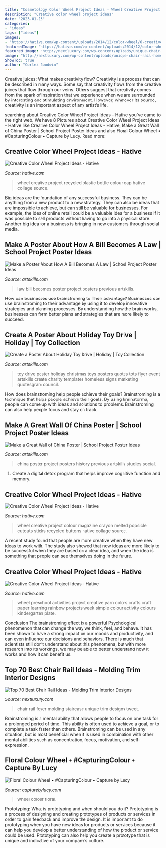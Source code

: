 ```yaml
---
title: "Cosmetology Color Wheel Project Ideas - Wheel Creative Project Recycled Plastic Bottle Colour Cap Hative Collage Source"
description: "Creative color wheel project ideas"
date: "2023-01-13"
categories:
- "ideas"
tags: ["ideas"]
images:
- "https://hative.com/wp-content/uploads/2014/12/color-wheel/6-creative-color-wheel-project-ideas.jpg"
featuredImage: "https://hative.com/wp-content/uploads/2014/12/color-wheel/6-creative-color-wheel-project-ideas.jpg"
featured_image: "http://nextluxury.com/wp-content/uploads/unique-chair-rail-home-ideas-foyer-staircase.jpg"
image: "http://nextluxury.com/wp-content/uploads/unique-chair-rail-home-ideas-foyer-staircase.jpg"
ShowToc: true
author: "Cortez Goodwin"
---
```



Creative juices: What makes creativity flow?
Creativity is a process that can be described in many ways. Some say that creativity flows from the creative juices that flow through our veins. Others suggest that creativity comes from the spark of inspiration that we experience when we are surrounded by interesting and stimulating environment. However, whatever its source, creativity is an important aspect of any artist’s life.

	

		
searching about Creative Color Wheel Project Ideas - Hative you've came to the right web. We have 8 Pictures about Creative Color Wheel Project Ideas - Hative like Creative Color Wheel Project Ideas - Hative, Make a Great Wall of China Poster | School Project Poster Ideas and also Floral Colour Wheel • #CapturingColour • Capture by Lucy. Read more:
		
    
## Creative Color Wheel Project Ideas - Hative

<img loading=lazy src="http://hative.com/wp-content/uploads/2014/12/color-wheel/9-creative-color-wheel-project-ideas.jpg" onerror="this.onerror=null;this.src='https://tse1.mm.bing.net/th?id=OIP.8o4m4iSMjLPJ4i4-4-_nrgHaHa&amp;pid=15.1';" alt="Creative Color Wheel Project Ideas - Hative">

_Source: hative.com_

>wheel creative project recycled plastic bottle colour cap hative collage source. 

	

Big ideas are the foundation of any successful business. They can be anything from a new product to a new strategy. They can also be ideas that are impossible to achieve, but can still be valuable for businesses. For example, the idea of online retail could be a valuable idea for a business if it was possible to sell products without having to go into a physical store. Another big idea for a business is bringing in new customers through social media.

    
## Make A Poster About How A Bill Becomes A Law | School Project Poster Ideas

<img loading=lazy src="https://artskills.com/UploadedPosterImages/Posters/Zoom/110575.jpg" onerror="this.onerror=null;this.src='https://tse2.mm.bing.net/th?id=OIP.G8jTWbMVwM7xB3pXUfKt3wHaJY&amp;pid=15.1';" alt="Make a Poster About How A Bill Becomes A Law | School Project Poster Ideas">

_Source: artskills.com_

>law bill becomes poster project posters previous artskills. 

	

How can businesses use brainstroming to Their advantage?
Businesses can use brainstroming to their advantage by using it to develop innovative strategies and planning processes. By understanding how the brain works, businesses can form better plans and strategies that are more likely to succeed.

    
## Create A Poster About Holiday Toy Drive | Holiday | Toy Collection

<img loading=lazy src="http://www.artskills.com/UploadedPosterImages/Posters/Zoom/HolidayToyDrive800x600.jpg" onerror="this.onerror=null;this.src='https://tse2.mm.bing.net/th?id=OIP.9GkOGn1yB3i6-OKbY-jrAQHaJ4&amp;pid=15.1';" alt="Create a Poster About Holiday Toy Drive | Holiday | Toy Collection">

_Source: artskills.com_

>toy drive poster holiday christmas toys posters quotes tots flyer event artskills create charity templates homeless signs marketing quotesgram council. 

	

How does brainstroming help people achieve their goals?
Brainstroming is a technique that helps people achieve their goals. By using brainstorms, people can come up with ideas and solutions to problems. Brainstroming can also help people focus and stay on track.

    
## Make A Great Wall Of China Poster | School Project Poster Ideas

<img loading=lazy src="http://www.artskills.com/UploadedPosterImages/Posters/Zoom/109606.jpg" onerror="this.onerror=null;this.src='https://tse4.mm.bing.net/th?id=OIP.TVKG_ZDxku9NHc36J6lhawHaF0&amp;pid=15.1';" alt="Make a Great Wall of China Poster | School Project Poster Ideas">

_Source: artskills.com_

>china poster project posters history previous artskills studies social. 

	

1. Create a digital detox program that helps improve cognitive function and memory.

    
## Creative Color Wheel Project Ideas - Hative

<img loading=lazy src="https://hative.com/wp-content/uploads/2014/12/color-wheel/8-creative-color-wheel-project-ideas.jpg" onerror="this.onerror=null;this.src='https://tse2.mm.bing.net/th?id=OIP.pIj2GNKYMWZyDzG5psZSYQHaIh&amp;pid=15.1';" alt="Creative Color Wheel Project Ideas - Hative">

_Source: hative.com_

>wheel creative project colour magazine crayon melted popsicle cutouts sticks recycled buttons hative collage source. 

	

A recent study found that people are more creative when they have new ideas to work with. The study also showed that new ideas are more likely to be successful when they are based on a clear idea, and when the idea is something that people can see themselves doing in the future.

    
## Creative Color Wheel Project Ideas - Hative

<img loading=lazy src="https://hative.com/wp-content/uploads/2014/12/color-wheel/6-creative-color-wheel-project-ideas.jpg" onerror="this.onerror=null;this.src='https://tse4.mm.bing.net/th?id=OIP.ZMOiUz8sykOb56j6oUzzYwHaKx&amp;pid=15.1';" alt="Creative Color Wheel Project Ideas - Hative">

_Source: hative.com_

>wheel preschool activities project creative yarn colors crafts craft paper learning rainbow projects week simple colour activity colours kindergarten plate. 

	

Conclusion
The brainstroming effect is a powerful Psychological phenomenon that can change the way we think, feel, and behave. It has been shown to have a strong impact on our moods and productivity, and can even influence our decisions and behaviors. There is much that scientists still don’t understand about this phenomena, but with more research into its workings, we may be able to better understand how it works and how it can benefit us.

    
## Top 70 Best Chair Rail Ideas - Molding Trim Interior Designs

<img loading=lazy src="http://nextluxury.com/wp-content/uploads/unique-chair-rail-home-ideas-foyer-staircase.jpg" onerror="this.onerror=null;this.src='https://tse3.mm.bing.net/th?id=OIP.ed4wissFOAHAlbzfdzQbQgHaHa&amp;pid=15.1';" alt="Top 70 Best Chair Rail Ideas - Molding Trim Interior Designs">

_Source: nextluxury.com_

>chair rail foyer molding staircase unique trim designs tweet. 

	

Brainstroming is a mental ability that allows people to focus on one task for a prolonged period of time. This ability is often used to achieve a goal, or to complete a task faster than others. Brainstroming can be used in any situation, but is most beneficial when it is used in combination with other mental abilities such as concentration, focus, motivation, and self-expression.

    
## Floral Colour Wheel • #CapturingColour • Capture By Lucy

<img loading=lazy src="https://static1.squarespace.com/static/50fdc822e4b03aa4e2b9f11a/t/539a140de4b06b685f8e1435/1402606635679/Floral+Colour+Wheel" onerror="this.onerror=null;this.src='https://tse3.mm.bing.net/th?id=OIP.Y5GyUZSez519hAt_Z857cAHaLH&amp;pid=15.1';" alt="Floral Colour Wheel • #CapturingColour • Capture by Lucy">

_Source: capturebylucy.com_

>wheel colour floral. 

	

Prototyping: What is prototyping and when should you do it?
Prototyping is a process of designing and creating prototypes of products or services in order to gain feedback and improve the design. It is important to do prototyping when you have new ideas for products or services because it can help you develop a better understanding of how the product or service could be used. Prototyping can also help you create a prototype that is unique and indicative of your company’s culture.

